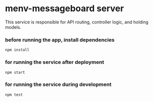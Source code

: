 # menv-messageboard server

This service is responsible for API routing, controller logic, and holding models. 

### before running the app, install dependencies 
```
npm install
```

### for running the service after deployment
```
npm start
```

### for running the service during development 
```
npm test
```